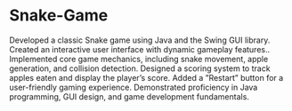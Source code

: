 # Snake-Game
Developed a classic Snake game using Java and the Swing GUI library.
Created an interactive user interface with dynamic gameplay features..
Implemented core game mechanics, including snake movement, apple generation, and collision detection.
Designed a scoring system to track apples eaten and display the player’s score.
Added a ”Restart” button for a user-friendly gaming experience.
Demonstrated proficiency in Java programming, GUI design, and game development fundamentals.
